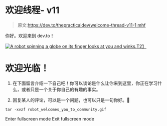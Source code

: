 # 欢迎线程- v11

> 原文:[https://dev.to/thepracticaldev/welcome-thread-v11-1 mhf](https://dev.to/thepracticaldev/welcome-thread---v11-1mhf)

你好。欢迎来到 dev.to！

[![A robot spinning a globe on its finger looks at you and winks.](../Images/ae903a03a12871f80c668470bff0dbd5.png)T2】](https://i.giphy.com/media/5yLgocrb5JLqhq7pp3W/giphy.gif)

# 欢迎光临！

1.  在下面留言介绍一下自己吧！你可以谈论是什么让你来到这里，你正在学习什么，或者只是一个关于你自己的有趣的事实。

2.  回复某人的评论，可以是一个问题，也可以只是一句你好。👋

```
tar -xvzf robot_welcomes_you_to_community.gif 
```

Enter fullscreen mode Exit fullscreen mode